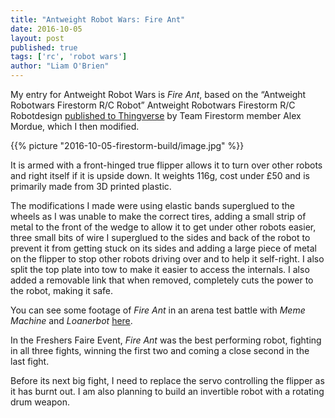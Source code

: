 ```yaml
---
title: "Antweight Robot Wars: Fire Ant"
date: 2016-10-05
layout: post
published: true
tags: ['rc', 'robot wars']
author: "Liam O'Brien"
---
```


My entry for Antweight Robot Wars is *Fire Ant*, based on the “Antweight Robotwars
Firestorm R/C Robot” Antweight Robotwars Firestorm R/C Robotdesign [published to
Thingverse](http://www.thingiverse.com/thing:1665299) by Team Firestorm member
Alex Mordue, which I then modified.

{{% picture "2016-10-05-firestorm-build/image.jpg" %}}
<!--more-->

It is armed with a front-hinged true flipper allows it to turn over other robots
and right itself if it is upside down. It weights 116g, cost under £50 and is
primarily made from 3D printed plastic.

The modifications I made were using elastic bands superglued to the wheels as I
was unable to make the correct tires, adding a small strip of metal to the front
of the wedge to allow it to get under other robots easier, three small bits of
wire I superglued to the sides and back of the robot to prevent it from getting
stuck on its sides and adding a large piece of metal on the flipper to stop
other robots driving over and to help it self-right. I also split the top plate
into tow to make it easier to access the internals. I also added a removable
link that when removed, completely cuts the power to the robot, making it safe.

You can see some footage of *Fire Ant* in an arena test battle with *Meme
Machine* and *Loanerbot*
[here](https://www.facebook.com/TinkerSoc/posts/10154446530217557).

In the Freshers Faire Event, *Fire Ant* was the best performing robot, fighting in
all three fights, winning the first two and coming a close second in the last
fight.

Before its next big fight, I need to replace the servo controlling the flipper
as it has burnt out. I am also planning to build an invertible robot with a
rotating drum weapon.
